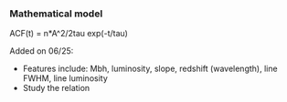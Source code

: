 ### Mathematical model

ACF(t) = n*A^2/2tau exp(-t/tau)

Added on 06/25:

- Features include: Mbh, luminosity, slope, redshift (wavelength), line FWHM, line luminosity
- Study the relation 
